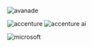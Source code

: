 ![avanade](https://github.com/shawna-tuli-silicon-valley/accenture-call-centers-genai-and-predictive-analytics/assets/19508013/41f8a886-255f-4522-a617-19a2edd4aa45)

![accenture](https://github.com/shawna-tuli-silicon-valley/accenture-call-centers-genai-and-predictive-analytics/assets/19508013/c1c5642c-fbea-4033-aafa-f6592e9ed17a)
![accenture ai](https://github.com/shawna-tuli-silicon-valley/accenture-call-centers-genai-and-predictive-analytics/assets/19508013/f364aeb9-2240-4bf6-ba4f-5f7fadd2b936)


![microsoft](https://github.com/shawna-tuli-silicon-valley/accenture-call-centers-genai-and-predictive-analytics/assets/19508013/59b0b7e9-a417-4641-a16f-7fa2996f38b4)
